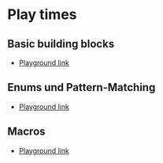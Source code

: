 # Play times

## Basic building blocks

* [Playground link](https://play.rust-lang.org/?gist=89241479796c204d0391fb79f3f03477)

## Enums und Pattern-Matching

* [Playground link](https://play.rust-lang.org/?gist=cd19f0a9f59b63ea505cfb0edbf6651f)

## Macros

* [Playground link](https://play.rust-lang.org/?gist=2a0a6d5736bb11f8bf7daf83678f8c3a)
